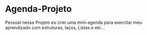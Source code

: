 # Agenda-Projeto
Pessoal nesse Projeto eu criei uma mini-agenda para exercitar meu aprendizado com estruturas, laços, Listas e etc...
